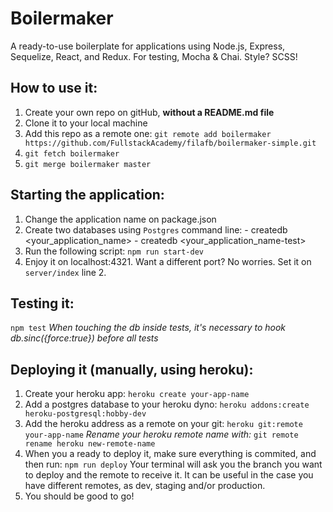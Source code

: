 # Boilermaker

A ready-to-use boilerplate for applications using Node.js, Express, Sequelize, React, and Redux. For testing, Mocha & Chai. Style? SCSS!

## How to use it:
  1. Create your own repo on gitHub, **without a README.md file**
  2. Clone it to your local machine
  3. Add this repo as a remote one:
  `git remote add boilermaker https://github.com/FullstackAcademy/filafb/boilermaker-simple.git`
  4. `git fetch boilermaker`
  5. `git merge boilermaker master`

## Starting the application:
  1. Change the application name on package.json
  2. Create two databases using `Postgres` command line:
    - createdb <your_application_name>
    - createdb <your_application_name-test>
  3. Run the following script:
  `npm run start-dev`
  4. Enjoy it on localhost:4321. Want a different port? No worries. Set it on `server/index` line 2.

## Testing it:
  `npm test`
  _When touching the db inside tests, it's necessary to hook db.sinc({force:true}) before all tests_

## Deploying it (manually, using heroku):
  1. Create your heroku app:
  `heroku create your-app-name`
  2. Add a postgres database to your heroku dyno:
  `heroku addons:create heroku-postgresql:hobby-dev`
  3. Add the heroku address as a remote on your git:
  `heroku git:remote your-app-name`
  _Rename your heroku remote name with:_
  `git remote rename heroku new-remote-name`
  4. When you a ready to deploy it, make sure everything is commited, and then run:
  `npm run deploy`
  Your terminal will ask you the branch you want to deploy and the remote to receive it. It can be useful in the case you have different remotes, as dev, staging and/or production.
  5. You should be good to go!

